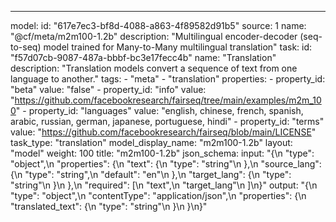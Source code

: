 ---
model:
  id: "617e7ec3-bf8d-4088-a863-4f89582d91b5"
  source: 1
  name: "@cf/meta/m2m100-1.2b"
  description: "Multilingual encoder-decoder (seq-to-seq) model trained for Many-to-Many multilingual translation"
  task:
    id: "f57d07cb-9087-487a-bbbf-bc3e17fecc4b"
    name: "Translation"
    description: "Translation models convert a sequence of text from one language to another."
  tags:
    - "meta"
    - "translation"
  properties:
    - property_id: "beta"
      value: "false"
    - property_id: "info"
      value: "https://github.com/facebookresearch/fairseq/tree/main/examples/m2m_100"
    - property_id: "languages"
      value: "english, chinese, french, spanish, arabic, russian, german, japanese, portuguese, hindi"
    - property_id: "terms"
      value: "https://github.com/facebookresearch/fairseq/blob/main/LICENSE"
task_type: "translation"
model_display_name: "m2m100-1.2b"
layout: "model"
weight: 100
title: "m2m100-1.2b"
json_schema:
  input: "{\n  \"type\": \"object\",\n  \"properties\": {\n    \"text\": {\n      \"type\": \"string\"\n    },\n    \"source_lang\": {\n      \"type\": \"string\",\n      \"default\": \"en\"\n    },\n    \"target_lang\": {\n      \"type\": \"string\"\n    }\n  },\n  \"required\": [\n    \"text\",\n    \"target_lang\"\n  ]\n}"
  output: "{\n  \"type\": \"object\",\n  \"contentType\": \"application/json\",\n  \"properties\": {\n    \"translated_text\": {\n      \"type\": \"string\"\n    }\n  }\n}"